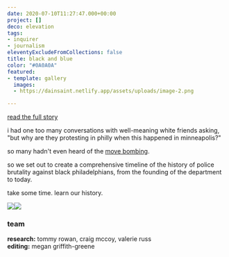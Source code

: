 ```yaml
---
date: 2020-07-10T11:27:47.000+00:00
project: []
deco: elevation
tags:
- inquirer
- journalism
eleventyExcludeFromCollections: false
title: black and blue
color: "#0A0A0A"
featured:
- template: gallery
  images:
  - https://dainsaint.netlify.app/assets/uploads/image-2.png

---
```

[read the full story](inquirer.com/blackandblue)

i had one too many conversations with well-meaning white friends asking, "but why are they protesting in philly when this happened in minneapolis?"

so many hadn't even heard of the [move bombing](https://en.wikipedia.org/wiki/1985_MOVE_bombing).

so we set out to create a comprehensive timeline of the history of police brutality against black philadelphians, from the founding of the department to today.

take some time. learn our history.

![](https://dainsaint.netlify.app/assets/uploads/screen-shot-2020-07-11-at-12-36-26-pm.png)![](https://dainsaint.netlify.app/assets/uploads/screen-shot-2020-07-11-at-12-37-03-pm.png)

### team

**research:** tommy rowan, craig mccoy, valerie russ  
**editing:** megan griffith-greene